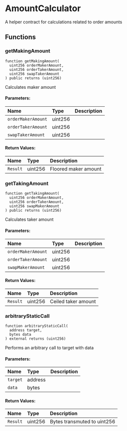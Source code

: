 # AmountCalculator


A helper contract for calculations related to order amounts




## Functions
### getMakingAmount
```solidity
function getMakingAmount(
  uint256 orderMakerAmount,
  uint256 orderTakerAmount,
  uint256 swapTakerAmount
) public returns (uint256)
```
Calculates maker amount


#### Parameters:
| Name | Type | Description                                                          |
| :--- | :--- | :------------------------------------------------------------------- |
|`orderMakerAmount` | uint256 | 
|`orderTakerAmount` | uint256 | 
|`swapTakerAmount` | uint256 | 

#### Return Values:
| Name                           | Type          | Description                                                                  |
| :----------------------------- | :------------ | :--------------------------------------------------------------------------- |
|`Result`| uint256 | Floored maker amount

### getTakingAmount
```solidity
function getTakingAmount(
  uint256 orderMakerAmount,
  uint256 orderTakerAmount,
  uint256 swapMakerAmount
) public returns (uint256)
```
Calculates taker amount


#### Parameters:
| Name | Type | Description                                                          |
| :--- | :--- | :------------------------------------------------------------------- |
|`orderMakerAmount` | uint256 | 
|`orderTakerAmount` | uint256 | 
|`swapMakerAmount` | uint256 | 

#### Return Values:
| Name                           | Type          | Description                                                                  |
| :----------------------------- | :------------ | :--------------------------------------------------------------------------- |
|`Result`| uint256 | Ceiled taker amount

### arbitraryStaticCall
```solidity
function arbitraryStaticCall(
  address target,
  bytes data
) external returns (uint256)
```
Performs an arbitrary call to target with data


#### Parameters:
| Name | Type | Description                                                          |
| :--- | :--- | :------------------------------------------------------------------- |
|`target` | address | 
|`data` | bytes | 

#### Return Values:
| Name                           | Type          | Description                                                                  |
| :----------------------------- | :------------ | :--------------------------------------------------------------------------- |
|`Result`| uint256 | Bytes transmuted to uint256

